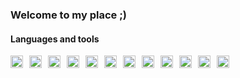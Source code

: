 

<!-- https://devicon.dev/ -->

### Welcome to my place ;)

#### Languages and tools
<img align="left" alt="Java" width="20px" style="margin-right:10px; margin-bottom:10px;" src="https://cdn.jsdelivr.net/gh/devicons/devicon@latest/icons/java/java-original.svg" /><img align="left" alt="Spring" width="20px" style="margin-right:10px; margin-bottom:10px;" src="https://cdn.jsdelivr.net/gh/devicons/devicon@latest/icons/spring/spring-original.svg" />
<img align="left" alt="Dart" width="20px" style="margin-right:10px; margin-bottom:10px;" src="https://cdn.jsdelivr.net/gh/devicons/devicon@latest/icons/dart/dart-original.svg" />
<img align="left" alt="Flutter" width="20px" style="margin-right:10px; margin-bottom:10px;" src="https://cdn.jsdelivr.net/gh/devicons/devicon@latest/icons/flutter/flutter-original.svg" />
<img align="left" alt="Python" width="20px" style="margin-right:10px; margin-bottom:10px;" src="https://cdn.jsdelivr.net/gh/devicons/devicon@latest/icons/python/python-original.svg" />
<img align="left" alt="RStudio" width="20px" style="margin-right:10px; margin-bottom:10px;" src="https://cdn.jsdelivr.net/gh/devicons/devicon@latest/icons/rstudio/rstudio-original.svg" />
<img align="left" alt="MySQL" width="20px" style="margin-right:10px; margin-bottom:10px;" src="https://cdn.jsdelivr.net/gh/devicons/devicon@latest/icons/mysql/mysql-original.svg" />
<img align="left" alt="Slack" width="20px" style="margin-right:10px; margin-bottom:10px;" src="https://cdn.jsdelivr.net/gh/devicons/devicon@latest/icons/postgresql/postgresql-original.svg" />
<img align="left" alt="AWS" width="20px" style="margin-right:10px; margin-bottom:10px;" src="https://cdn.jsdelivr.net/gh/devicons/devicon@latest/icons/amazonwebservices/amazonwebservices-original-wordmark.svg" />
<img align="left" alt="GoogleCloud" width="20px" style="margin-right:10px; margin-bottom:10px;" src="https://cdn.jsdelivr.net/gh/devicons/devicon@latest/icons/googlecloud/googlecloud-original.svg" />
<img align="left" alt="IntelliJ" width="20px" style="margin-right:10px; margin-bottom:10px;" src="https://cdn.jsdelivr.net/gh/devicons/devicon@latest/icons/intellij/intellij-original.svg" />
<img align="left" alt="Slack" width="20px" style="margin-right:10px; margin-bottom:10px;" src="https://cdn.jsdelivr.net/gh/devicons/devicon@latest/icons/slack/slack-original.svg" />

          

          

<br clear="left" />


          
          

<!-- -->
<!-- -->
<!-- -->

